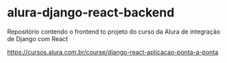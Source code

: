 # alura-django-react-backend
Repositório contendo o frontend to projeto do curso da Alura de integração de Django com React

https://cursos.alura.com.br/course/django-react-aplicacao-ponta-a-ponta
